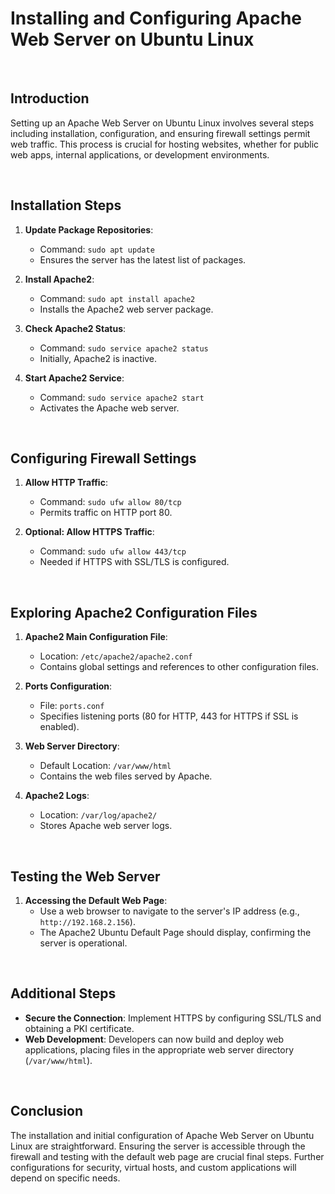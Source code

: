 # Installing and Configuring Apache Web Server on Ubuntu Linux

<br>

## Introduction

Setting up an Apache Web Server on Ubuntu Linux involves several steps including installation, configuration, and ensuring firewall settings permit web traffic. This process is crucial for hosting websites, whether for public web apps, internal applications, or development environments.

<br>

## Installation Steps

1. **Update Package Repositories**:
   - Command: `sudo apt update`
   - Ensures the server has the latest list of packages.

2. **Install Apache2**:
   - Command: `sudo apt install apache2`
   - Installs the Apache2 web server package.

3. **Check Apache2 Status**:
   - Command: `sudo service apache2 status`
   - Initially, Apache2 is inactive.

4. **Start Apache2 Service**:
   - Command: `sudo service apache2 start`
   - Activates the Apache web server.

<br>

## Configuring Firewall Settings

1. **Allow HTTP Traffic**:
   - Command: `sudo ufw allow 80/tcp`
   - Permits traffic on HTTP port 80.

2. **Optional: Allow HTTPS Traffic**:
   - Command: `sudo ufw allow 443/tcp`
   - Needed if HTTPS with SSL/TLS is configured.

<br>

## Exploring Apache2 Configuration Files

1. **Apache2 Main Configuration File**:
   - Location: `/etc/apache2/apache2.conf`
   - Contains global settings and references to other configuration files.

2. **Ports Configuration**:
   - File: `ports.conf`
   - Specifies listening ports (80 for HTTP, 443 for HTTPS if SSL is enabled).

3. **Web Server Directory**:
   - Default Location: `/var/www/html`
   - Contains the web files served by Apache.

4. **Apache2 Logs**:
   - Location: `/var/log/apache2/`
   - Stores Apache web server logs.

<br>

## Testing the Web Server

1. **Accessing the Default Web Page**:
   - Use a web browser to navigate to the server's IP address (e.g., `http://192.168.2.156`).
   - The Apache2 Ubuntu Default Page should display, confirming the server is operational.

<br>

## Additional Steps

- **Secure the Connection**: Implement HTTPS by configuring SSL/TLS and obtaining a PKI certificate.
- **Web Development**: Developers can now build and deploy web applications, placing files in the appropriate web server directory (`/var/www/html`).

<br>

## Conclusion

The installation and initial configuration of Apache Web Server on Ubuntu Linux are straightforward. Ensuring the server is accessible through the firewall and testing with the default web page are crucial final steps. Further configurations for security, virtual hosts, and custom applications will depend on specific needs.
